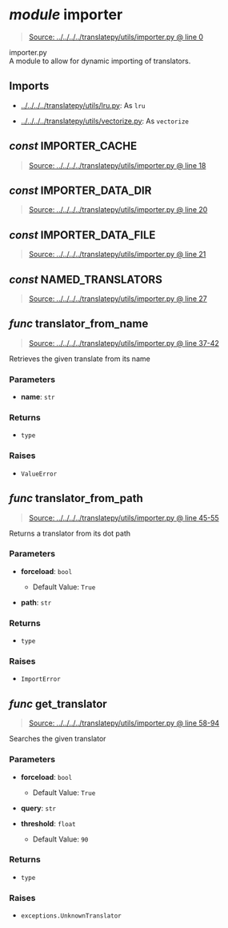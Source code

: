 # *module* **importer**

> [Source: ../../../../translatepy/utils/importer.py @ line 0](../../../../translatepy/utils/importer.py#L0)

importer.py  
A module to allow for dynamic importing of translators.

## Imports

- [../../../../translatepy/utils/lru.py](../../../../translatepy/utils/lru.py): As `lru`

- [../../../../translatepy/utils/vectorize.py](../../../../translatepy/utils/vectorize.py): As `vectorize`

## *const* **IMPORTER_CACHE**

> [Source: ../../../../translatepy/utils/importer.py @ line 18](../../../../translatepy/utils/importer.py#L18)

## *const* **IMPORTER_DATA_DIR**

> [Source: ../../../../translatepy/utils/importer.py @ line 20](../../../../translatepy/utils/importer.py#L20)

## *const* **IMPORTER_DATA_FILE**

> [Source: ../../../../translatepy/utils/importer.py @ line 21](../../../../translatepy/utils/importer.py#L21)

## *const* **NAMED_TRANSLATORS**

> [Source: ../../../../translatepy/utils/importer.py @ line 27](../../../../translatepy/utils/importer.py#L27)

## *func* **translator_from_name**

> [Source: ../../../../translatepy/utils/importer.py @ line 37-42](../../../../translatepy/utils/importer.py#L37-L42)

Retrieves the given translate from its name

### Parameters

- **name**: `str`


### Returns

- `type`

### Raises

- `ValueError`

## *func* **translator_from_path**

> [Source: ../../../../translatepy/utils/importer.py @ line 45-55](../../../../translatepy/utils/importer.py#L45-L55)

Returns a translator from its dot path

### Parameters

- **forceload**: `bool`
  - Default Value: `True`


- **path**: `str`


### Returns

- `type`

### Raises

- `ImportError`

## *func* **get_translator**

> [Source: ../../../../translatepy/utils/importer.py @ line 58-94](../../../../translatepy/utils/importer.py#L58-L94)

Searches the given translator

### Parameters

- **forceload**: `bool`
  - Default Value: `True`


- **query**: `str`


- **threshold**: `float`
  - Default Value: `90`


### Returns

- `type`

### Raises

- `exceptions.UnknownTranslator`
